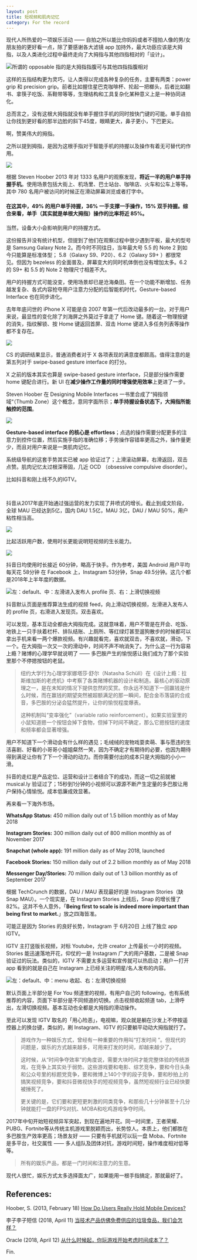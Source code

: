 ```yaml
---
layout: post
title: 短视频和肌肉记忆
category: For the record
---
```


现代人所热爱的一项娱乐活动 —— 自拍之所以能比你妈妈或者不擅拍人像的男/女朋友拍的更好看一点，除了要感谢各大滤镜 app 加持外，最大功臣应该是大拇指，以及人类进化过程中最终走向了大拇指与其他四指相对的「设计」。

![](/images/opposable-thumb.jpg "所谓的 opposable 指的是大拇指指腹可与其他四指指腹相对")

这样的五指结构更为灵巧，让人类得以完成各种复杂的任务，主要有两类：power grip 和 precision grip。前者比如握住星巴克咖啡杯、抡起一把榔头，后者比如翻书、拿筷子吃饭、系鞋带等等，生理结构和工具复杂化某种意义上是一种协同进化。

总而言之，没有这根大拇指就没有单手握住手机的同时按快门键的可能。单手自拍让你找到更好看的那半边脸的斜下45度，眼睛更大，鼻子更小，下巴更尖。

啊，赞美伟大的拇指。



之所以提到拇指，是因为这根手指对于智能手机的持握以及操作有着无可替代的作用。

![](/images/gadgetholding.jpg)

根据 Steven Hoober 2013 年对 1333 名用户的观察发现，**将近一半的用户单手持握手机**。使用场景包括大街上、机场里、巴士站台、咖啡店、火车和公车上等等。其中 780 名用户被访问的时候正在滑动屏幕浏览或者打字中。

#### 在这其中，49% 的用户单手持握，36% 一手支撑一手操作，15% 双手持握。综合来看，单手（其实就是单根大拇指）操作的比率将近 85%。

当然，设备大小会影响到用户的持握方式。

这份报告并没有统计机型，但提到了他们在观察过程中很少遇到平板，最大的型号是 Samsung Galaxy Note 2。而今时不同往日，当年最大号 5.5 的 Note 2 到如今只能算是标准体型； 5.8（Galaxy S9、P20）、6.2（Galaxy S9+ ）都很常见。但因为 bezeless 的全面普及，屏幕变大的同时机体倒也没有增加太多。6.2 的 S9+ 和 5.5 的 Note 2 物理尺寸相差不大。

用户的持握方式可能没变，使用场景却已是沧海桑田。在一个功能不断增加、任务越发复杂、各式内容抢夺用户注意力分配的后智能机时代，Gesture-based Interface 也在同步进化。



去年年底问世的 iPhone X 可能是自 2007 年第一代后改动最多的一台。对于用户来说，最显性的变化除了刘海屏之外莫过于拿走了 Home 键。随着这一物理按键的消失，指纹解锁、按 Home 键返回首屏、双击 Home 键进入多任务列表等操作都不复存在。

![](/images/x-feature-customer-satisfication.jpg)

CS 的调研结果显示，普通消费者对于 X 各项表现的满意度都颇高。值得注意的是第五列对于 swipe-based gesture interface 的打分。

X 之前的版本其实也算是 swipe-based gesture interface，只是部分操作需要 home 键配合进行。新 UI 在**减少操作工作量的同时增强使用效率**上更进了一步。



Steven Hoober 在 Designing Mobile Interfaces 一书里合成了“拇指领域“（Thumb Zone）这个概念，意同字面所示；**单手持握设备状态下，大拇指所能触控的范围**。

![](/images/thumb-zone.png)

**Gesture-based interface 的核心是 effortless**；点选的操作需要分配更多的注意力到控件位置，然后实施手指的准确位移；手势操作容错率更高之外，操作量更少，而且对用户来说是一类肌肉记忆。

系统级导航的这套手势其实已被 app 验证过了；上滑滚动屏幕，右滑返回，双击点赞。肌肉记忆太过根深蒂固，几近 OCD （obsessive compulsive disorder）。

比如抖音和刚上线不久的IGTV。

</br>

抖音从2017年底开始通过强运营的发力实现了井喷式的增长。截止到成文阶段，全球 MAU 已经达到5亿，国内 DAU 1.5亿，MAU 3亿，DAU / MAU 50%，用户粘性相当高。

![](/images/shortvideo1.png)

比起活跃用户数，使用时长更能说明短视频的生长能力。

![](/images/shortvideo2.png)

抖音日均使用时长接近 60分钟，略高于快手。作为参考，美国 Android 用户平均每天花 58分钟 在 Facebook 上，Instagram 53分钟，Snap 49.5分钟。这几个都是2018年上半年度的数据。



![](/images/douyin.jpg "左：default、中：左滑进入发布人 profile 页、右：上滑切换视频")

抖音默认页面是推荐算法生成的视频 feed，向上滑动切换视频，左滑进入发布人的 profile 页，右滑进入发现页。双击喜欢。

可以发现，基本互动全都由大拇指完成。这就意味着，用户不管是在开会、吃饭、地铁上一只手扶着栏杆、排队结账、上厕所、等红绿灯甚至遛狗散步的时候都可以拿出手机来看一两个爆款视频。有兴趣就看完，喜欢就双击，不喜欢就，滑动，下一个。在大拇指一次又一次的滑动中，时间不声不响消失了。为什么这一行为容易上瘾？赌博的心理学早就说明了 —— 多巴胺产生的愉悦感让我们成为了那个实验里那个不停摁按钮的老鼠。

> 纽约大学行为心理学家娜塔莎·舒尔（Natasha Schüll）在《设计上瘾：拉斯维加斯的老虎机》中考察了各类赌博机器的设计和制造。最核心的驱动原理之一，是在未知的情况下提供忽然的奖赏。你永远不知道下一回赢钱是什么时候，而在赢钱的期望突然被超额满足的那一瞬间，配合金币落袋的合成音，多巴胺的分泌会猛然提升，让你的愉悦程度爆表。
>
> 这种机制叫“变率强化”（variable ratio reinforcement）。如果实验室里的小鼠知道摁一个按钮会掉下食物，但掉下时间不确定，那么它摁按钮的速度和频率都会显著增强。

用户不知道下一个滑动会有什么样的遇见；毛绒绒的宠物戏耍卖萌、事与愿违的生活喜剧、好看的小哥哥小姐姐粲然一笑，因为不确定才有期待的必要，也因为期待得到满足让你有了下一个滑动的动力。而你需要付出的成本只是大拇指的小小一滑。

抖音的走红是产品定位、运营和设计三者结合下的成功，而这一切之前就被 musical.ly 验证过了；15秒到1分钟的小视频可以源源不断产生定量的多巴胺让用户保持心情愉悦。成本低廉成效显著。



再来看一下海外市场。

**WhatsApp Status:** 450 million daily out of 1.5 billion monthly as of May 2018

**Instagram Stories:** 300 million daily out of 800 million monthly as of November 2017

**Snapchat (whole app):** 191 million daily as of May 2018, launched

**Facebook Stories:** 150 million daily out of 2.2 billion monthly as of May 2018

**Messenger Day/Stories:** 70 million daily out of 1.3 billion monthly as of September 2017

根据 TechCrunch 的数据，DAU / MAU 表现最好的是 Instagram Stories（缺 Snap MAU）。一个现实是，在 Instagram Stories 上线后，Snap 的增长慢了 82%。这并不令人意外，「**Being first to scale is indeed more important than being first to market.**」放之四海皆准。

可能正是因为 Stories 的良好长势，Instagram 于 6月20日 上线了独立 app IGTV。

IGTV 主打竖版长视频，对标 Youtube，允许 creator 上传最长一小时的视频。Stories 能迅速落地开花，仰仗的一是 Instagram 广大的用户基数，二是被 Snap 验证过的玩法。类似的，IGTV 不需要太多运营和宣传就可以热启动；用户一打开 app 看到的就是自己在 Instagram 上已经关注的明星/名人发布的内容。

![](/images/IGTV.jpg "左：default、中：menu 收起、右：左滑切换视频")

默认页面上半部分是 For You 频道里的视频，有用户自己的 following，也有系统推荐的内容，页面下半部分是不同频道的切换。点击视频收起频道 tab，上滑呼出，左滑切换视频。基本互动也全都是大拇指的滑动操作。

至此可以发现 IGTV 取名的「用心险恶」，电视嘛，观众就是躺在沙发上不停按遥控器上的换台键，类似的，刷 Instagram、IGTV 的只要躺平动动大拇指就行了。



> 游戏作为一种娱乐方式，曾经有一种重要的作用叫“打发时间 ”。但现代的问题是，娱乐的方式越来越多，可用来打发的时间，却越来越少了。
>
> 这时候，从“时间争夺效率”的角度说，需要大块时间才能完整体验的传统游戏，在竞争上其实处于弱势。这些游戏要和电影、综艺竞争，要和今日头条和公众号里的标题党竞争，要和微博上140个字的段子竞争，要和秒拍上的搞笑视频竞争，要和抖音微视快手的短视频竞争，虽然短视频行业已经快要被捶死了。
>
> 更关键的是，它们要和更短更刺激的同类竞争，和那些几十分钟甚至十几分钟就能打一盘的FPS对抗、MOBA和吃鸡游戏争夺时间。

2017年中旬开始短视频异军突起，到现在遍地开花。同一时间里，王者荣耀、PUBG、Fortnite等从传统主机游戏里脱颖而出，长势惊人。本质上，他们都胜在多巴胺生产效率更高；场景友好 —— 只要有手机就可以玩一盘 Moba、Fortnite 是多平台，社交属性 —— 多人组队及团体对抗，游戏时间短，操作难度相对低等等。

> 所有的娱乐产品，都是一门时间和注意力的生意。

现代人很忙，娱乐方式太多选择面太广，如果能用一根手指搞定，那就最好了。



## References:

Hoober, S. (2013, February 18) [How Do Users Really Hold Mobile Devices?](https://www.uxmatters.com/mt/archives/2013/02/how-do-users-really-hold-mobile-devices.php)

李子李子短信 (2018, April 11) [当技术产品仿佛免费供应的垃圾食品，我们会怎样？](https://www.guokr.com/article/442878/)

Oracle (2018, April 12) [从什么时候起，你玩游戏开始考虑时间成本了？](https://mp.weixin.qq.com/s/AZxeXL8wgggB-8jkkCNRiA)



Fin.